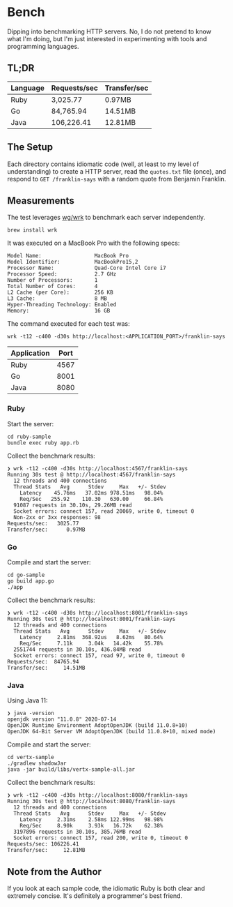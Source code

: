 # Bench

Dipping into benchmarking HTTP servers. No, I do not pretend to know what I'm
doing, but I'm just interested in experimenting with tools and programming
languages.

## TL;DR

| Language | Requests/sec | Transfer/sec |
| -------- | ------------ | ------------ |
| Ruby     | 3,025.77     | 0.97MB       |
| Go       | 84,765.94    | 14.51MB      |
| Java     | 106,226.41   | 12.81MB      |

## The Setup

Each directory contains idiomatic code (well, at least to my level of
understanding) to create a HTTP server, read the `quotes.txt` file (once), and
respond to `GET /franklin-says` with a random quote from Benjamin Franklin.

## Measurements

The test leverages [wg/wrk](https://github.com/wg/wrk) to benchmark each server
independently.

```
brew install wrk
```

It was executed on a MacBook Pro with the following specs:

```
Model Name:                 MacBook Pro
Model Identifier:           MacBookPro15,2
Processor Name:             Quad-Core Intel Core i7
Processor Speed:            2.7 GHz
Number of Processors:       1
Total Number of Cores:      4
L2 Cache (per Core):        256 KB
L3 Cache:                   8 MB
Hyper-Threading Technology: Enabled
Memory:                     16 GB
```

The command executed for each test was:

```
wrk -t12 -c400 -d30s http://localhost:<APPLICATION_PORT>/franklin-says
```

| Application | Port |
| ----------- | ---- |
| Ruby        | 4567 |
| Go          | 8001 |
| Java        | 8080 |

### Ruby

Start the server:

```
cd ruby-sample
bundle exec ruby app.rb
```

Collect the benchmark results:

```
❯ wrk -t12 -c400 -d30s http://localhost:4567/franklin-says
Running 30s test @ http://localhost:4567/franklin-says
  12 threads and 400 connections
  Thread Stats   Avg      Stdev     Max   +/- Stdev
    Latency    45.76ms   37.02ms 978.51ms   98.04%
    Req/Sec   255.92    110.30   630.00     66.84%
  91087 requests in 30.10s, 29.26MB read
  Socket errors: connect 157, read 20069, write 0, timeout 0
  Non-2xx or 3xx responses: 98
Requests/sec:   3025.77
Transfer/sec:      0.97MB
```

### Go

Compile and start the server:

```
cd go-sample
go build app.go
./app
```

Collect the benchmark results:

```
❯ wrk -t12 -c400 -d30s http://localhost:8001/franklin-says
Running 30s test @ http://localhost:8001/franklin-says
  12 threads and 400 connections
  Thread Stats   Avg      Stdev     Max   +/- Stdev
    Latency     2.81ms  368.92us   8.62ms   80.64%
    Req/Sec     7.11k     3.04k   14.42k    55.78%
  2551744 requests in 30.10s, 436.84MB read
  Socket errors: connect 157, read 97, write 0, timeout 0
Requests/sec:  84765.94
Transfer/sec:     14.51MB
```

### Java

Using Java 11:

```
❯ java -version
openjdk version "11.0.8" 2020-07-14
OpenJDK Runtime Environment AdoptOpenJDK (build 11.0.8+10)
OpenJDK 64-Bit Server VM AdoptOpenJDK (build 11.0.8+10, mixed mode)
```

Compile and start the server:

```
cd vertx-sample
./gradlew shadowJar
java -jar build/libs/vertx-sample-all.jar
```

Collect the benchmark results:

```
❯ wrk -t12 -c400 -d30s http://localhost:8080/franklin-says
Running 30s test @ http://localhost:8080/franklin-says
  12 threads and 400 connections
  Thread Stats   Avg      Stdev     Max   +/- Stdev
    Latency     2.31ms    2.58ms 122.99ms   98.98%
    Req/Sec     8.90k     3.93k   16.72k    62.38%
  3197896 requests in 30.10s, 385.76MB read
  Socket errors: connect 157, read 200, write 0, timeout 0
Requests/sec: 106226.41
Transfer/sec:     12.81MB
```

## Note from the Author

If you look at each sample code, the idiomatic Ruby is both clear and extremely
concise. It's definitely a programmer's best friend.
